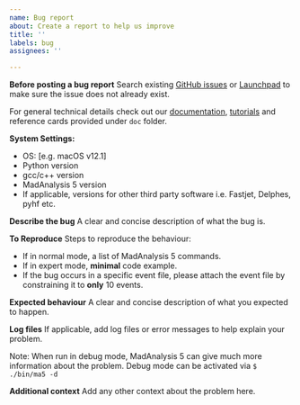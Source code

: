 ```yaml
---
name: Bug report
about: Create a report to help us improve
title: ''
labels: bug
assignees: ''

---
```


**Before posting a bug report**
Search existing [GitHub issues](https://github.com/MadAnalysis/madanalysis5/issues) or [Launchpad](https://answers.launchpad.net/madanalysis5) to make sure the issue does not already exist.

For general technical details check out our [documentation](http://arxiv.org/abs/1206.1599), [tutorials](https://madanalysis.irmp.ucl.ac.be/wiki/tutorials) and reference cards provided under `doc` folder.

**System Settings:**
 - OS: [e.g. macOS v12.1]
 - Python version
 - gcc/c++ version
 - MadAnalysis 5 version
 - If applicable, versions for other third party software i.e. Fastjet, Delphes, pyhf etc.

**Describe the bug**
A clear and concise description of what the bug is.

**To Reproduce**
Steps to reproduce the behaviour:
 - If in normal mode, a list of MadAnalysis 5 commands.
 - If in expert mode, **minimal** code example.
 - If the bug occurs in a specific event file, please attach the event file by constraining it to **only** 10 events.

**Expected behaviour**
A clear and concise description of what you expected to happen.

**Log files**
If applicable, add log files or error messages to help explain your problem.

Note: When run in debug mode, MadAnalysis 5 can give much more information about the problem. Debug mode can be activated via `$ ./bin/ma5 -d`

**Additional context**
Add any other context about the problem here.
